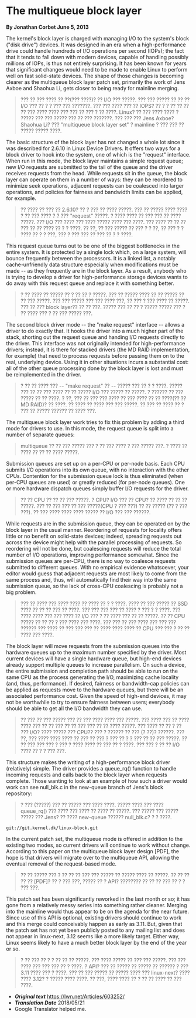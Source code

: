 # The multiqueue block layer

**By Jonathan Corbet June 5, 2013**

The kernel's block layer is charged with managing I/O to the system's block ("disk drive") devices. It was designed in an era when a high-performance drive could handle hundreds of I/O operations per second (IOPs); the fact that it tends to fall down with modern devices, capable of handling possibly millions of IOPs, is thus not entirely surprising. It has been known for years that significant changes would need to be made to enable Linux to perform well on fast solid-state devices. The shape of those changes is becoming clearer as the multiqueue block layer patch set, primarily the work of Jens Axboe and Shaohua Li, gets closer to being ready for mainline merging.
> ??? ?? ??? ???? ?? ??(??? ????)? ?? I/O ??? ?????. ??? ??? ????? ?? ?? ?? I/O ??? ?? ? ? ??? ??? ???????. ??? ??? ???? ??? ?? IOPS? ?? ? ? ?? ?? ?? ?? ??? ???? ???? ??? ??? ?? ??? ? ?? ????. Linux? ?? ??? ???? ???? ? ????? ??? ??? ????? ??? ?? ??? ???????. ??? ??? ??? Jens Axboe? Shaohua Li? ??? "multiqueue block layer set" ? mainline ? ??? ??? ?? ????? ????? ????.

The basic structure of the block layer has not changed a whole lot since it was described for 2.6.10 in Linux Device Drivers. It offers two ways for a block driver to hook into the system, one of which is the "request" interface. When run in this mode, the block layer maintains a simple request queue; new I/O requests are submitted to the tail of the queue and the driver receives requests from the head. While requests sit in the queue, the block layer can operate on them in a number of ways: they can be reordered to minimize seek operations, adjacent requests can be coalesced into larger operations, and policies for fairness and bandwidth limits can be applied, for example.
> ?? ???? ?? ??? ?? 2.6.10? ?? ? ??? ?? ???? ?????. ??? ?? ????? ???? ???? ? ?? ??? ???? ? ? ??? "request" ?????. ? ???? ???? ?? ??? ??? ?? ???? ?????. ??? I/O ??? ???? ??? ???? ????? ???? ??? ????. ??? ???? ?? ?? ?? ??? ?? ?? ???? ?? ? ? ????. ?? ??, ?? ??? ????? ?? ??? ? ? ??, ?? ??? ? ? ???? ?? ? ? ???, ??? ? ??? ??? ?? ??? ?? ? ? ????.

This request queue turns out to be one of the biggest bottlenecks in the entire system. It is protected by a single lock which, on a large system, will bounce frequently between the processors. It is a linked list, a notably cache-unfriendly data structure especially when modifications must be made -- as they frequently are in the block layer. As a result, anybody who is trying to develop a driver for high-performance storage devices wants to do away with this request queue and replace it with something better.
> ? ?? ???? ?? ????? ?? ? ?? ?? ? ?????. ??? ?? ????? ???? ?? ?? ????? ?? ?? ??? ?????. ??? ??? ????? ??? ??? ???? ???, ?? ??? ? ??? ???? ?? ?????. ??? ?? ??? block layer?? ?? ?? ???. ????? ??? ?? ?? ? ????? ????? ??? ? ?? ???? ??? ? ?? ??? ????? ???.

The second block driver mode -- the "make request" interface -- allows a driver to do exactly that. It hooks the driver into a much higher part of the stack, shorting out the request queue and handing I/O requests directly to the driver. This interface was not originally intended for high-performance drivers; instead, it is there for stacked drivers (the MD RAID implementation, for example) that need to process requests before passing them on to the real, underlying device. Using it in other situations incurs a substantial cost: all of the other queue processing done by the block layer is lost and must be reimplemented in the driver.
> ? ?? ?? ???? ??? -- "make request" ?? -- ????? ??? ?? ? ? ????. ????? ??? ?? ?? ??? ???? ?? ?? ????? I/O ??? ????? ?? ?????. ? ?????? ?? ??? ????? ?? ?? ????. ? ??, ??? ?? ??? ??? ???? ?? ??? ???? ?? ?? ????(?? ?? MD RAID)? ?? ????. ?? ???? ?? ???? ??? ??? ?????. ?? ??? ?? ???? ?? ? ??? ?? ????? ?????? ?? ???? ???.

The multiqueue block layer work tries to fix this problem by adding a third mode for drivers to use. In this mode, the request queue is split into a number of separate queues:
> multiqueue ?? ?? ??? ????? ??? ? ?? ??? ???? ? ??? ????? ???. ? ???? ?? ???? ?? ?? ?? ???? ?????.

Submission queues are set up on a per-CPU or per-node basis. Each CPU submits I/O operations into its own queue, with no interaction with the other CPUs. Contention for the submission queue lock is thus eliminated (when per-CPU queues are used) or greatly reduced (for per-node queues). One or more hardware dispatch queues simply buffer I/O requests for the driver.
> ?? ?? CPU ?? ?? ?? ??? ?????. ? CPU? I/O ??? ?? CPU? ?? ???? ?? ?? ?? ?????. ??? ?? ??? ??? ?? ??? ?????(CPU ? ??? ???) ?? ?? ????? (?? ? ??? ???). ?? ??? ???? ???? ???? ????? ?? I/O ??? ??? ??????.

While requests are in the submission queue, they can be operated on by the block layer in the usual manner. Reordering of requests for locality offers little or no benefit on solid-state devices; indeed, spreading requests out across the device might help with the parallel processing of requests. So reordering will not be done, but coalescing requests will reduce the total number of I/O operations, improving performance somewhat. Since the submission queues are per-CPU, there is no way to coalesce requests submitted to different queues. With no empirical evidence whatsoever, your editor would guess that adjacent requests are most likely to come from the same process and, thus, will automatically find their way into the same submission queue, so the lack of cross-CPU coalescing is probably not a big problem.
> ??? ?? ???? ??? ???? ???? ?? ???? ?? ? ? ????. ???? ?? ??? ????? ?? SSD ???? ?? ?? ?? ??? ?? ????. ??? ??? ??? ??? ?? ???? ? ??? ? ? ????. ??? ???? ???? ??? ??? ???? ?? I/O ??? ? ?? ???? ??? ?? ?? ?????. ?? ?? CPU ????? ?? ?? ?? ? ??? ???? ??? ????. ??? ??? ?? ??? ???? ??? ??? ??? ?????? ??? ???? ?? ??? ??? ??? ?? ???? ???? ???? ?? CPU ??? ??? ? ?? ?? ???? ??? ????.

The block layer will move requests from the submission queues into the hardware queues up to the maximum number specified by the driver. Most current devices will have a single hardware queue, but high-end devices already support multiple queues to increase parallelism. On such a device, the entire submission and completion path should be able to run on the same CPU as the process generating the I/O, maximizing cache locality (and, thus, performance). If desired, fairness or bandwidth-cap policies can be applied as requests move to the hardware queues, but there will be an associated performance cost. Given the speed of high-end devices, it may not be worthwhile to try to ensure fairness between users; everybody should be able to get all the I/O bandwidth they can use.
> ?? ??? ?? ??? ????? ??? ?? ??? ???? ???? ??? ?????. ??? ???? ??? ?? ???? ???? ??? ?? ?? ??? ?? ?? ??? ??? ?? ?? ???? ?????. ??? ???? ?? ?? ? ?? ??? I/O? ???? ????? ??? CPU?? ??? ? ?????? ?? ??? (? ??)? ??????. ??? ??, ??? ???? ???? ???? ?? ??? ?? ??? ? ??? ?? ? ? ??? ?? ?? ??? ?????. ?? ?? ??? ??? ??? ? ??? ? ???? ???? ?? ??? ?? ? ????. ??? ??? ? ?? ?? I/O ???? ?? ? ? ??? ???.

This structure makes the writing of a high-performance block driver (relatively) simple. The driver provides a queue_rq() function to handle incoming requests and calls back to the block layer when requests complete. Those wanting to look at an example of how such a driver would work can see null_blk.c in the new-queue branch of Jens's block repository:
> ? ??? (?????) ??? ?? ????? ??? ???? ????. ????? ???? ??? ???? queue_rq() ??? ???? ??? ???? ?? ???? ?? ?????. ??? ????? ??? ????? ????? ??? Jens? ?? ???? new-queue ?????? null_blk.c? ? ? ????.

    git://git.kernel.dk/linux-block.git

In the current patch set, the multiqueue mode is offered in addition to the existing two modes, so current drivers will continue to work without change. According to this paper on the multiqueue block layer design [PDF], the hope is that drivers will migrate over to the multiqueue API, allowing the eventual removal of the request-based mode.
> ?? ?? ????? ??? ? ?? ?? ?? ??? ??? ????? ?? ????? ???? ?? ?????. ?? ?? ?? ?? ?? [PDF]? ?? ? ??? ???, ????? ?? ? API? ???????? ?? ?? ?? ??? ?? ? ? ??? ???.

This patch set has been significantly reworked in the last month or so; it has gone from a relatively messy series into something rather cleaner. Merging into the mainline would thus appear to be on the agenda for the near future. Since use of this API is optional, existing drivers should continue to work and this merge could conceivably happen as early as 3.11. But, given that the patch set has not yet been publicly posted to any mailing list and does not appear in linux-next, 3.12 seems like a more likely target. Either way, Linux seems likely to have a much better block layer by the end of the year or so.
> ? ?? ??? ?? ? ? ?? ?? ?? ?????. ??? ???? ????? ?? ??? ??? ?????. ??? ??? ???? ??? ??? ??? ?? ? ????. ? API? ??? ?? ????? ?? ????? ?? ?????? ? ??? 3.11 ???? ??? ? ????. ??? ?? ??? ????? ?? ????? ???? ??? linux-next? ???? ???? 3.12? ? ????? ???? ????. ?? ???, ???? ???? ?? ? ?? ?? ???? ?? ??? ????.


* ***Original text***  <https://lwn.net/Articles/603252/>
* ***Translation Date*** 2018/05/21
* Google Translator helped me.